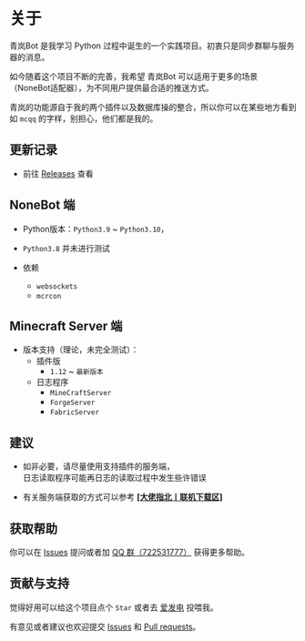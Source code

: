 # 关于

青岚Bot 是我学习 Python 过程中诞生的一个实践项目。初衷只是同步群聊与服务器的消息。

如今随着这个项目不断的完善，我希望 青岚Bot 可以适用于更多的场景（NoneBot适配器），为不同用户提供最合适的推送方式。

青岚的功能源自于我的两个插件以及数据库操的整合，所以你可以在某些地方看到如 `mcqq` 的字样，别担心，他们都是我的。

## 更新记录

- 前往 [Releases](https://github.com/17TheWord/qinglan_bot/releases/) 查看

## NoneBot 端

- Python版本：`Python3.9` ~ `Python3.10`，
- `Python3.8` 并未进行测试

- 依赖
  - `websockets`
  - `mcrcon`

## Minecraft Server 端

- 版本支持（理论，未完全测试）：
  - 插件版
    - `1.12` ~ `最新版本`
  - 日志程序
    - `MineCraftServer`
    - `ForgeServer`
    - `FabricServer`

## 建议

- 如非必要，请尽量使用支持插件的服务端，  
日志读取程序可能再日志的读取过程中发生些许错误

- 有关服务端获取的方式可以参考 [**[大佬指北丨联机下载区]**](/mchelp/resource/online)

## 获取帮助

你可以在 [Issues](https://github.com/17TheWord/qinglan_bot/issues) 提问或者加 [QQ 群（722531777）](https://qm.qq.com/cgi-bin/qm/qr?k=jzRsb-J2CZJmZyp8_mld2wyle4Khh35y&jump_from=webapi&authKey=chwHKxBT2evRCgBquFEN1cPZPUFZVhGtrZa0zq2ReFF3dVyJFSYe/w4CjMFWFOdB) 获得更多帮助。

## 贡献与支持

觉得好用可以给这个项目点个 `Star` 或者去 [爱发电](https://afdian.net/a/17theword) 投喂我。

有意见或者建议也欢迎提交 [Issues](https://github.com/17TheWord/qinglan_bot/issues) 和 [Pull requests](https://github.com/17TheWord/qinglan_bot/pulls)。
